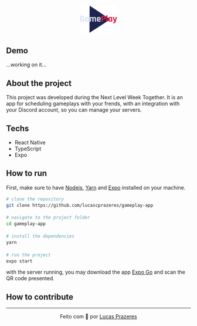 <h1 align=center>
<img src=".github/logo.svg" width="100">
</h1>

## Demo

...working on it...

## About the project

This project was developed during the Next Level Week Together. It is an app for scheduling gameplays with your frends, with an integration with your Discord account, so you can manage your servers.

## Techs

- React Native
- TypeScript
- Expo

## How to run

First, make sure to have [Nodejs](https://nodejs.org/en/), [Yarn](https://yarnpkg.com/) and [Expo](https://docs.expo.io/) installed on your machine.

```bash
# clone the repository
git clone https://github.com/lucascprazeres/gameplay-app

# navigate to the project folder
cd gameplay-app

# install the dependencies
yarn

# run the project
expo start
```

with the server running, you may download the app [Expo Go](https://expo.io/client) and scan the QR code presented.

## How to contribute

---

<div align=center>
  Feito com 💜 por <a href="https://www.linkedin.com/in/lucas-prazeres/">Lucas Prazeres</a>
</div>
